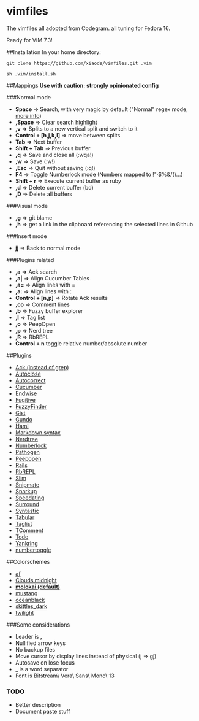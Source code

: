 # vimfiles

The vimfiles all adopted from Codegram. all tuning for Fedora 16.

Ready for VIM 7.3!

##Installation
In your home directory:

    git clone https://github.com/xiaods/vimfiles.git .vim

    sh .vim/install.sh

##Mappings
**Use with caution: strongly opinionated config**

###Normal mode
* **Space** => Search, with very magic by default ("Normal" regex mode, [more info](http://vimdoc.sourceforge.net/htmldoc/pattern.html))
* **,Space** => Clear search highlight
* **,v** => Splits to a new vertical split and switch to it
* **Control + [h,j,k,l]** => move between splits
* **Tab** => Next buffer
* **Shift + Tab** => Previous buffer
* **,q** => Save and close all (:wqa!)
* **,w** => Save (:w!)
* **,Esc** => Quit without saving (:q!)
* **F4** => Toggle Numberlock mode (Numbers mapped to !"·$%&/()...)
* **Shift + r** => Execute current buffer as ruby
* **,d** => Delete current buffer (bd)
* **,D** => Delete all buffers

###Visual mode
* **,g** => git blame
* **,h** => get a link in the clipboard referencing the selected lines in Github

###Insert mode
* **jj** => Back to normal mode


###Plugins related
* **,a** => Ack search
* **,a|** => Align Cucumber Tables
* **,a=** => Align lines with =
* **,a:** => Align lines with :
* **Control + [n,p]** => Rotate Ack results
* **,co** => Comment lines
* **,b** => Fuzzy buffer explorer
* **,l** => Tag list
* **,o** => PeepOpen
* **,p** => Nerd tree
* **,R** => RbREPL
* **Control + n** toggle relative number/absolute number


##Plugins
* [Ack (instead of grep)](https://github.com/mileszs/ack.vim)
* [Autoclose](https://github.com/Townk/vim-autoclose)
* [Autocorrect](https://github.com/panozzaj/vim-autocorrect)
* [Cucumber](https://github.com/tpope/vim-cucumber)
* [Endwise](https://github.com/tpope/vim-endwise.git)
* [Fugitive](https://github.com/tpope/vim-fugitive)
* [FuzzyFinder](https://github.com/clones/vim-fuzzyfinder)
* [Gist](http://www.vim.org/scripts/script.php?script_id=2423)
* [Gundo](http://github.com/sjl/gundo.vim.git)
* [Haml](https://github.com/tpope/vim-haml)
* [Markdown syntax](https://github.com/plasticboy/vim-markdown)
* [Nerdtree](https://github.com/scrooloose/nerdtree)
* [Numberlock](https://github.com/codegram/vim-numberlock)
* [Pathogen](https://github.com/tpope/vim-pathogen)
* [Peepopen](http://peepcode.com/products/peepopen)
* [Rails](https://github.com/tpope/vim-rails)
* [RbREPL](https://github.com/Bogdanp/rbrepl.vim)
* [Slim](https://github.com/bbommarito/vim-slim)
* [Snipmate](https://github.com/msanders/snipmate.vim)
* [Sparkup](https://github.com/rstacruz/sparkup)
* [Speedating](https://github.com/tpope/vim-speeddating)
* [Surround](https://github.com/tpope/vim-surround)
* [Syntastic](https://github.com/scrooloose/syntastic.git)
* [Tabular](https://github.com/godlygeek/tabular)
* [Taglist](https://github.com/chrismetcalf/vim-taglist)
* [TComment](https://github.com/tsaleh/vim-tcomment)
* [Todo](https://github.com/codegram/vim-todo)
* [Yankring](https://github.com/chrismetcalf/vim-yankring)
* [numbertoggle](https://github.com/jeffkreeftmeijer/vim-numbertoggle)


##Colorschemes
*  [af](http://www.vim.org/scripts/script.php?script_id=950)
*  [Clouds midnight](http://forr.st/~yZn)
*  [**molokai (default)**](http://www.vim.org/scripts/script.php?script_id=2340)
*  [mustang](http://hcalves.deviantart.com/art/Mustang-Vim-Colorscheme-98974484)
*  [oceanblack](http://www.vim.org/scripts/script.php?script_id=603)
*  [skittles_dark](http://www.vim.org/scripts/script.php?script_id=2595)
*  [twilight](http://www.vim.org/scripts/script.php?script_id=1677)

###Some considerations
* Leader is **,**
* Nullified arrow keys
* No backup files
* Move cursor by display lines instead of physical (j => gj)
* Autosave on lose focus
* _ is a word separator
* Font is Bitstream\ Vera\ Sans\ Mono\ 13

### TODO
* Better description
* Document paste stuff
